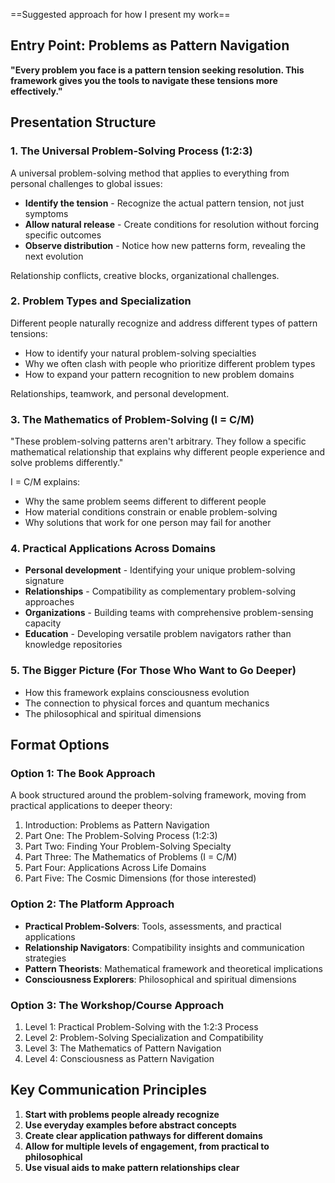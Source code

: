 ==Suggested approach for how I present my work==

## Entry Point: Problems as Pattern Navigation

**"Every problem you face is a pattern tension seeking resolution. This framework gives you the tools to navigate these tensions more effectively."**

## Presentation Structure

### 1. The Universal Problem-Solving Process (1:2:3)

A universal problem-solving method that applies to everything from personal challenges to global issues:

- **Identify the tension** - Recognize the actual pattern tension, not just symptoms
- **Allow natural release** - Create conditions for resolution without forcing specific outcomes
- **Observe distribution** - Notice how new patterns form, revealing the next evolution

Relationship conflicts, creative blocks, organizational challenges.

### 2. Problem Types and Specialization

Different people naturally recognize and address different types of pattern tensions:

- How to identify your natural problem-solving specialties
- Why we often clash with people who prioritize different problem types
- How to expand your pattern recognition to new problem domains

Relationships, teamwork, and personal development.

### 3. The Mathematics of Problem-Solving (I = C/M)

"These problem-solving patterns aren't arbitrary. They follow a specific mathematical relationship that explains why different people experience and solve problems differently."

I = C/M explains:

- Why the same problem seems different to different people
- How material conditions constrain or enable problem-solving
- Why solutions that work for one person may fail for another

### 4. Practical Applications Across Domains

- **Personal development** - Identifying your unique problem-solving signature
- **Relationships** - Compatibility as complementary problem-solving approaches
- **Organizations** - Building teams with comprehensive problem-sensing capacity
- **Education** - Developing versatile problem navigators rather than knowledge repositories

### 5. The Bigger Picture (For Those Who Want to Go Deeper)

- How this framework explains consciousness evolution
- The connection to physical forces and quantum mechanics
- The philosophical and spiritual dimensions

## Format Options

### Option 1: The Book Approach

A book structured around the problem-solving framework, moving from practical applications to deeper theory:

1. Introduction: Problems as Pattern Navigation
2. Part One: The Problem-Solving Process (1:2:3)
3. Part Two: Finding Your Problem-Solving Specialty
4. Part Three: The Mathematics of Problems (I = C/M)
5. Part Four: Applications Across Life Domains
6. Part Five: The Cosmic Dimensions (for those interested)

### Option 2: The Platform Approach

- **Practical Problem-Solvers**: Tools, assessments, and practical applications
- **Relationship Navigators**: Compatibility insights and communication strategies
- **Pattern Theorists**: Mathematical framework and theoretical implications
- **Consciousness Explorers**: Philosophical and spiritual dimensions

### Option 3: The Workshop/Course Approach

1. Level 1: Practical Problem-Solving with the 1:2:3 Process
2. Level 2: Problem-Solving Specialization and Compatibility
3. Level 3: The Mathematics of Pattern Navigation
4. Level 4: Consciousness as Pattern Navigation

## Key Communication Principles

1. **Start with problems people already recognize**
2. **Use everyday examples before abstract concepts**
3. **Create clear application pathways for different domains**
4. **Allow for multiple levels of engagement, from practical to philosophical**
5. **Use visual aids to make pattern relationships clear**